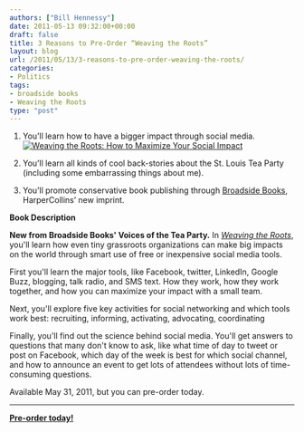 ```yaml
---
authors: ["Bill Hennessy"]
date: 2011-05-13 09:32:00+00:00
draft: false
title: 3 Reasons to Pre-Order “Weaving the Roots”
layout: blog
url: /2011/05/13/3-reasons-to-pre-order-weaving-the-roots/
categories:
- Politics
tags:
- broadside books
- Weaving the Roots
type: "post"
---
```


1. You’ll learn how to have a bigger impact through social media.[![Weaving the Roots: How to Maximize Your Social Impact](https://hennessysview.com/wp-content/uploads/2011/05/WeavingRoots.png)
](https://www.harpercollins.com/books/Weaving-Roots/?isbn=9780062112965)

2. You’ll learn all kinds of cool back-stories about the St. Louis Tea Party (including some embarrassing things about me).

3. You’ll promote conservative book publishing through [Broadside Books](https://broadsidebooks.net), HarperCollins’ new imprint.

**Book Description**

**New from Broadside Books' Voices of the Tea Party.** In _[Weaving the Roots](https://www.harpercollins.com/books/Weaving-Roots/?isbn=9780062112965)_, you'll learn how even tiny grassroots organizations can make big impacts on the world through smart use of free or inexpensive social media tools.

First you'll learn the major tools, like Facebook, twitter, LinkedIn, Google Buzz, blogging, talk radio, and SMS text. How they work, how they work together, and how you can maximize your impact with a small team.

Next, you'll explore five key activities for social networking and which tools work best: recruiting, informing, activating, advocating, coordinating

Finally, you'll find out the science behind social media. You'll get answers to questions that many don't know to ask, like what time of day to tweet or post on Facebook, which day of the week is best for which social channel, and how to announce an event to get lots of attendees without lots of time-consuming questions.

Available May 31, 2011, but you can pre-order today.



* * *



[**Pre-order today!**](https://www.harpercollins.com/books/Weaving-Roots/?isbn=9780062112965)
